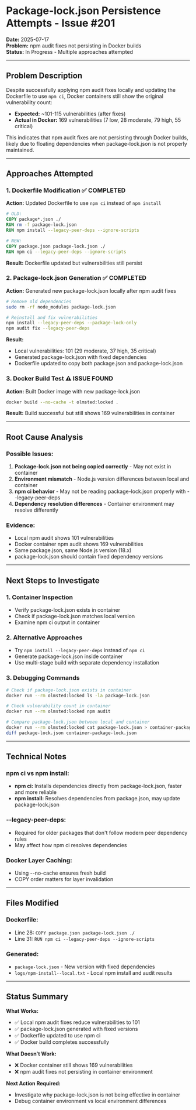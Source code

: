 # Package-lock.json Persistence Attempts - Issue #201

**Date:** 2025-07-17  
**Problem:** npm audit fixes not persisting in Docker builds  
**Status:** In Progress - Multiple approaches attempted

---

## Problem Description

Despite successfully applying npm audit fixes locally and updating the Dockerfile to use `npm ci`, Docker containers still show the original vulnerability count:
- **Expected:** ~101-115 vulnerabilities (after fixes)
- **Actual in Docker:** 169 vulnerabilities (7 low, 28 moderate, 79 high, 55 critical)

This indicates that npm audit fixes are not persisting through Docker builds, likely due to floating dependencies when package-lock.json is not properly maintained.

---

## Approaches Attempted

### 1. Dockerfile Modification ✅ COMPLETED
**Action:** Updated Dockerfile to use `npm ci` instead of `npm install`
```dockerfile
# OLD:
COPY package*.json ./
RUN rm -f package-lock.json
RUN npm install --legacy-peer-deps --ignore-scripts

# NEW:
COPY package.json package-lock.json ./
RUN npm ci --legacy-peer-deps --ignore-scripts
```

**Result:** Dockerfile updated but vulnerabilities still persist

### 2. Package-lock.json Generation ✅ COMPLETED
**Action:** Generated new package-lock.json locally after npm audit fixes
```bash
# Remove old dependencies
sudo rm -rf node_modules package-lock.json

# Reinstall and fix vulnerabilities
npm install --legacy-peer-deps --package-lock-only
npm audit fix --legacy-peer-deps
```

**Result:** 
- Local vulnerabilities: 101 (29 moderate, 37 high, 35 critical)
- Generated package-lock.json with fixed dependencies
- Dockerfile updated to copy both package.json and package-lock.json

### 3. Docker Build Test ⚠️ ISSUE FOUND
**Action:** Built Docker image with new package-lock.json
```bash
docker build --no-cache -t olmsted:locked .
```

**Result:** Build successful but still shows 169 vulnerabilities in container

---

## Root Cause Analysis

### Possible Issues:
1. **Package-lock.json not being copied correctly** - May not exist in container
2. **Environment mismatch** - Node.js version differences between local and container
3. **npm ci behavior** - May not be reading package-lock.json properly with --legacy-peer-deps
4. **Dependency resolution differences** - Container environment may resolve differently

### Evidence:
- Local npm audit shows 101 vulnerabilities
- Docker container npm audit shows 169 vulnerabilities  
- Same package.json, same Node.js version (18.x)
- package-lock.json should contain fixed dependency versions

---

## Next Steps to Investigate

### 1. Container Inspection
- Verify package-lock.json exists in container
- Check if package-lock.json matches local version
- Examine npm ci output in container

### 2. Alternative Approaches
- Try `npm install --legacy-peer-deps` instead of `npm ci`
- Generate package-lock.json inside container
- Use multi-stage build with separate dependency installation

### 3. Debugging Commands
```bash
# Check if package-lock.json exists in container
docker run --rm olmsted:locked ls -la package-lock.json

# Check vulnerability count in container  
docker run --rm olmsted:locked npm audit

# Compare package-lock.json between local and container
docker run --rm olmsted:locked cat package-lock.json > container-package-lock.json
diff package-lock.json container-package-lock.json
```

---

## Technical Notes

### npm ci vs npm install:
- **npm ci:** Installs dependencies directly from package-lock.json, faster and more reliable
- **npm install:** Resolves dependencies from package.json, may update package-lock.json

### --legacy-peer-deps:
- Required for older packages that don't follow modern peer dependency rules
- May affect how npm ci resolves dependencies

### Docker Layer Caching:
- Using --no-cache ensures fresh build
- COPY order matters for layer invalidation

---

## Files Modified

### Dockerfile:
- Line 28: `COPY package.json package-lock.json ./`
- Line 31: `RUN npm ci --legacy-peer-deps --ignore-scripts`

### Generated:
- `package-lock.json` - New version with fixed dependencies
- `logs/npm-install--local.txt` - Local npm install and audit results

---

## Status Summary

**What Works:**
- ✅ Local npm audit fixes reduce vulnerabilities to 101
- ✅ package-lock.json generated with fixed versions
- ✅ Dockerfile updated to use npm ci
- ✅ Docker build completes successfully

**What Doesn't Work:**
- ❌ Docker container still shows 169 vulnerabilities
- ❌ npm audit fixes not persisting in container environment

**Next Action Required:**
- Investigate why package-lock.json is not being effective in container
- Debug container environment vs local environment differences
